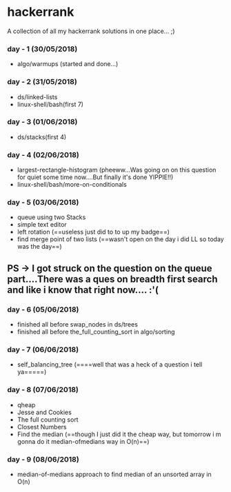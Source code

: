 # hackerrank
A collection of all my hackerrank solutions in one place...  ;)

### day - 1 (30/05/2018)
* algo/warmups (started and done...)

### day - 2 (31/05/2018)
* ds/linked-lists
* linux-shell/bash(first 7)

### day - 3 (01/06/2018)
* ds/stacks(first 4)

### day - 4 (02/06/2018)
* largest-rectangle-histogram (pheeww...Was going on on this question for quiet some time now....But finally it's done YIPPIE!!)
* linux-shell/bash/more-on-conditionals

### day - 5 (03/06/2018)
* queue using two Stacks
* simple text editor
* left rotation (==useless just did to to up my badge==)
* find merge point of two lists (==wasn't open on the day i did LL so today was the day==)
## PS -> I got struck on the question on the queue part....There was a ques on breadth first search and like i know that right now.... :'(

### day - 6 (05/06/2018)
* finished all before swap_nodes in ds/trees
* finished all before the_full_counting_sort in algo/sorting

### day - 7 (06/06/2018)
* self_balancing_tree (====well that was a heck of a question i tell ya=====)

### day - 8 (07/06/2018)
* qheap
* Jesse and Cookies
* The full counting sort
* Closest Numbers
* Find the median (==though I just did it the cheap way, but tomorrow i m gonna do it median-ofmedians way in O(n)==)

### day - 9 (08/06/2018)
* median-of-medians approach to find median of an unsorted array in O(n)
